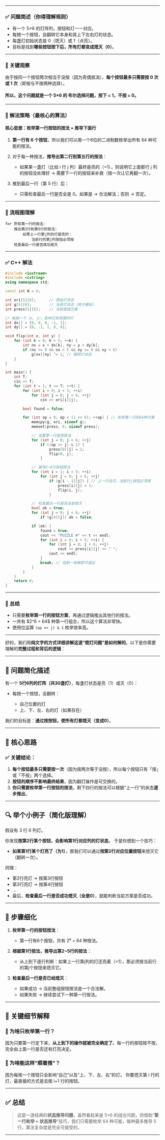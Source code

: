 
---

### ✅ 问题简述（你得理解规则）

* 有一个 5×6 的灯阵列，按钮和灯一一对应。
* 每按一个按钮，会翻转它本身和其上下左右灯的状态。
* 每盏灯初始状态是 0（熄灭）或 1（点亮）。
* 目标是找到**哪些按钮按下后，所有灯都变成熄灭（0）**。

---

### 🧠 关键观察

由于按同一个按钮两次相当于没按（因为奇偶抵消），**每个按钮最多只需要按 0 次或 1 次**（即按与不按两种选择）。

#### 所以，这个问题就是一个 5×6 的 **布尔选择问题**，按下 = 1，不按 = 0。

---

### 🧩 解法策略（最核心的算法）

#### 核心思想：**枚举第一行按钮的按法 + 推导下面行**

1. **第一行有 6 个按钮**，所以我们可以用一个6位的二进制数枚举出所有 64 种可能的按法。

2. 对于每一种按法，**推导出第二行到第五行的按法**：

   * 如果某一盏灯（比如 i 行 j 列）最终是亮的（=1），则说明它上面那行 j 列的按钮没处理好 → 需要下一行的按钮来补救（按一次让它再翻一次）。

3. 推到最后一行（第 5 行）后：

   * 只需检查最后一行是否全是 0。如果是 → 合法解法；否则 → 否定。

---

### 🔁 流程图理解

```
for 所有第一行的按法:
    推出第2行到第5行的按法:
        如果上一行第j列的灯是亮的：
            当前行的第j列按钮必须按
    检查最后一行是否成功熄灭
```

---

### ✅ C++ 解法

```cpp
#include <iostream>
#include <cstring>
using namespace std;

const int N = 6;

int ori[5][6];      // 原始灯状态
int g[5][6];        // 当前灯状态（用于模拟）
int press[5][6];    // 当前按钮方案

// 每按一下（x, y），影响它和周围的灯
int dx[] = {0, 0, 0, -1, 1};
int dy[] = {0, -1, 1, 0, 0};

void flip(int x, int y) {
    for (int k = 0; k < 5; ++k) {
        int nx = x + dx[k], ny = y + dy[k];
        if (nx >= 0 && nx < 5 && ny >= 0 && ny < 6)
            g[nx][ny] ^= 1; // 翻转灯状态
    }
}

int main() {
    int T;
    cin >> T;
    for (int t = 1; t <= T; ++t) {
        for (int i = 0; i < 5; ++i)
            for (int j = 0; j < 6; ++j)
                cin >> ori[i][j];

        bool found = false;

        for (int op = 0; op < (1 << 6); ++op) { // 枚举第一行的64种方案
            memcpy(g, ori, sizeof g);
            memset(press, 0, sizeof press);

            // 设置第一行按钮按法
            for (int j = 0; j < 6; ++j)
                if ((op >> j) & 1) {
                    press[0][j] = 1;
                    flip(0, j);
                }

            // 推导2~4行按钮按法
            for (int i = 1; i < 5; ++i)
                for (int j = 0; j < 6; ++j)
                    if (g[i - 1][j]) { // 上一行没灭，当前行j按钮必须按
                        press[i][j] = 1;
                        flip(i, j);
                    }

            // 检查最后一行是否全部熄灭
            bool ok = true;
            for (int j = 0; j < 6; ++j)
                if (g[4][j]) ok = false;

            if (ok) {
                found = true;
                cout << "PUZZLE #" << t << endl;
                for (int i = 0; i < 5; ++i) {
                    for (int j = 0; j < 6; ++j)
                        cout << press[i][j] << " ";
                    cout << endl;
                }
                break; // 找到一组解即可退出
            }
        }
    }
    return 0;
}
```

---

### 🧠 总结

* 只需要**枚举第一行的按钮方案**，再通过逻辑推出其他行的按法。
* 一共有 \$2^6 = 64\$ 种第一行组合，所以这个算法非常快。
* 使用位运算 `(op >> j) & 1` 枚举效率高。

---
好的，我们用**纯文字的方式详细讲解这道“熄灯问题”是如何解的**。以下是你需要理解的**完整过程和背后的逻辑**：

---

## 🧩 问题简化描述

有一个 **5行6列的灯阵（共30盏灯）**，每盏灯状态是亮（1）或灭（0）：

* 每按一个按钮，会翻转：

  * 自己位置的灯
  * 上、下、左、右的灯（如果存在）

我们的目标是：**通过按按钮，使所有灯都熄灭（变成0）**。

---

## 🧠 核心思路

### ✅ 关键结论：

1. **每个按钮最多只需要按一次**（因为按两次等于没按），所以每个按钮只有「按」或「不按」两个选择。
2. **按钮的顺序不影响最终结果**，因为翻灯操作是可交换的。
3. **你只需要枚举第一行按钮的按法**，剩下四行的按法可以根据“上一行”的状态**逐步推出**。

---

## 🔍 举个小例子（简化版理解）

假设有 3 行 6 列灯。

你发现**按第2行某个按钮，会影响第1行对应列的灯状态**。
于是你想到一个技巧：

* **如果第1行某个灯亮了（为1）**，那我们可以通过**按第2行对应位置按钮**来熄灭它（翻转一次）。

同理：

* 第2行亮灯 → 按第3行按钮
* 第3行亮灯 → 按第4行按钮
* ...
* 最后，**检查最后一行是否成功熄灭（全是0）**，就能判断当前方案是否成功。

---

## 🧮 步骤细化

1. **枚举第一行的按钮按法**：

   * 第一行有6个按钮，共有 2⁶ = 64 种按法。

2. **根据第1行按法，推导出第2\~5行的按法**：

   * 从上到下逐行判断：如果上一行第j列的灯还亮着（=1），那必须按当前行的第j个按钮来熄灭它。

3. **检查最后一行是否已经熄灭**：

   * 如果成功 → 当前整组按钮按法是一个合法解。
   * 如果失败 → 继续尝试下一种第一行按法。

---

## 📌 关键细节解释

### 🔄 为啥只枚举第一行？

因为只要第一行定下来，**从上到下的操作就被完全确定了**。每一行的按钮按不按，完全由上面一行是否还有灯亮决定。

### 🔄 为啥能这样“顺着推”？

因为每按一个按钮只会影响“自己”以及“上、下、左、右”的灯。
你要熄灭第 i 行的灯，最直接的方式是去按 i+1 行的按钮。

---

## ✅ 总结

> 这是一道经典的**状态推导问题**，虽然看起来是 5×6 的组合问题，但借助“**第一行枚举 + 状态推导**”技巧，我们只需要枚举 64 种可能，每种最多推导 5 行，算法复杂度是完全可接受的。

---
